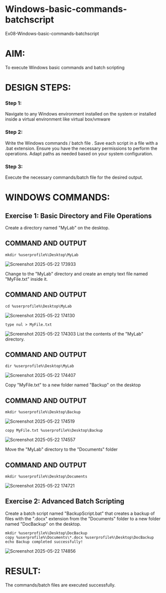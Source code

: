 # Windows-basic-commands-batchscript
Ex08-Windows-basic-commands-batchscript

# AIM:
To execute Windows basic commands and batch scripting

# DESIGN STEPS:

### Step 1:

Navigate to any Windows environment installed on the system or installed inside a virtual environment like virtual box/vmware 

### Step 2:

Write the Windows commands / batch file . Save each script in a file with a .bat extension. Ensure you have the necessary permissions to perform the operations. Adapt paths as needed based on your system configuration.
### Step 3:

Execute the necessary commands/batch file for the desired output. 




# WINDOWS COMMANDS:
## Exercise 1: Basic Directory and File Operations
Create a directory named "MyLab" on the desktop.

## COMMAND AND OUTPUT
```
mkdir %userprofile%\Desktop\MyLab
```
![Screenshot 2025-05-22 173933](https://github.com/user-attachments/assets/b835f379-ca62-4136-9b5b-6400a7fb93ea)

Change to the "MyLab" directory and create an empty text file named "MyFile.txt" inside it.

## COMMAND AND OUTPUT
```
cd %userprofile%\Desktop\MyLab
```
![Screenshot 2025-05-22 174130](https://github.com/user-attachments/assets/3a37b190-3842-402f-a0f2-81333294a993)

```
type nul > MyFile.txt
```
![Screenshot 2025-05-22 174303](https://github.com/user-attachments/assets/23d09ab2-a668-4fce-a81e-2e925b88556c)
List the contents of the "MyLab" directory.

## COMMAND AND OUTPUT
```
dir %userprofile%\Desktop\MyLab
```
![Screenshot 2025-05-22 174407](https://github.com/user-attachments/assets/c3df738a-ebd4-42e2-9c8f-600854e06855)

Copy "MyFile.txt" to a new folder named "Backup" on the desktop

## COMMAND AND OUTPUT

```
mkdir %userprofile%\Desktop\Backup
```
![Screenshot 2025-05-22 174519](https://github.com/user-attachments/assets/bde2ea62-3373-49ce-8fb6-a33f0d0919d4)

```
copy MyFile.txt %userprofile%\Desktop\Backup
```
![Screenshot 2025-05-22 174557](https://github.com/user-attachments/assets/d2a7eed8-6c1c-43c4-a304-85eeb3551d05)

Move the "MyLab" directory to the "Documents" folder

## COMMAND AND OUTPUT

```
mkdir %userprofile%\Desktop\Documents
```
![Screenshot 2025-05-22 174721](https://github.com/user-attachments/assets/31f025d4-2193-47c5-a082-eb773e4db1c3)

## Exercise 2: Advanced Batch Scripting
Create a batch script named "BackupScript.bat" that creates a backup of files with the ".docx" extension from the "Documents" folder to a new folder named "DocBackup" on the desktop.

```
mkdir %userprofile%\Desktop\DocBackup
copy %userprofile%\Documents\*.docx %userprofile%\Desktop\DocBackup
echo Backup completed successfully!
```
![Screenshot 2025-05-22 174856](https://github.com/user-attachments/assets/9ebd60c8-f480-4cbe-bf55-0cbb391af16e)

# RESULT:
The commands/batch files are executed successfully.

